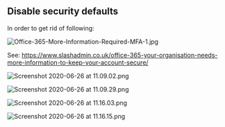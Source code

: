 ## Disable security defaults

In order to get rid of following:

![Office-365-More-Information-Required-MFA-1.jpg](/.attachments/Office-365-More-Information-Required-MFA-1-45cbf9d0-f143-47c3-9aa5-26b1e01772be.jpg)

See: https://www.slashadmin.co.uk/office-365-your-organisation-needs-more-information-to-keep-your-account-secure/

![Screenshot 2020-06-26 at 11.09.02.png](/.attachments/Screenshot%202020-06-26%20at%2011.09.02-842f0746-33ca-499a-b043-a884e030874f.png)

![Screenshot 2020-06-26 at 11.09.29.png](/.attachments/Screenshot%202020-06-26%20at%2011.09.29-a0f5630f-26bc-4a5b-b489-cf2defd6694a.png)

![Screenshot 2020-06-26 at 11.16.03.png](/.attachments/Screenshot%202020-06-26%20at%2011.16.03-caeb8f15-5a0c-4e8d-8060-b42281a2b6b4.png)

![Screenshot 2020-06-26 at 11.16.15.png](/.attachments/Screenshot%202020-06-26%20at%2011.16.15-8eea8082-4b82-42a9-8f90-565e2196a30a.png)